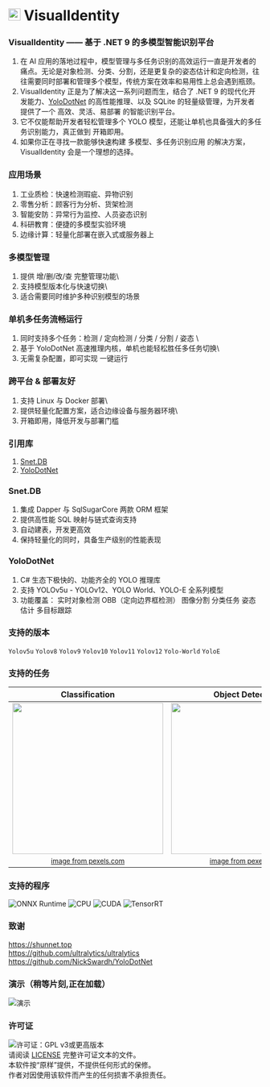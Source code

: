 # <img src="https://api.shunnet.top/pic/shun.png" height=24> VisualIdentity

### VisualIdentity —— 基于 .NET 9 的多模型智能识别平台
1. 在 AI 应用的落地过程中，模型管理与多任务识别的高效运行一直是开发者的痛点。无论是对象检测、分类、分割，还是更复杂的姿态估计和定向检测，往往需要同时部署和管理多个模型，传统方案在效率和易用性上总会遇到瓶颈。
2. VisualIdentity 正是为了解决这一系列问题而生，结合了 .NET 9 的现代化开发能力、[YoloDotNet](https://github.com/NickSwardh/YoloDotNet) 的高性能推理、以及 SQLite 的轻量级管理，为开发者提供了一个 高效、灵活、易部署 的智能识别平台。
3. 它不仅能帮助开发者轻松管理多个 YOLO 模型，还能让单机也具备强大的多任务识别能力，真正做到 开箱即用。
4. 如果你正在寻找一款能够快速构建 多模型、多任务识别应用 的解决方案，VisualIdentity 会是一个理想的选择。

### 应用场景
1. 工业质检：快速检测瑕疵、异物识别
2. 零售分析：顾客行为分析、货架检测
3. 智能安防：异常行为监控、人员姿态识别
4. 科研教育：便捷的多模型实验环境
5. 边缘计算：轻量化部署在嵌入式或服务器上

### 多模型管理
1. 提供 增/删/改/查 完整管理功能\
2. 支持模型版本化与快速切换\
3. 适合需要同时维护多种识别模型的场景

### 单机多任务流畅运行
1. 同时支持多个任务：检测 / 定向检测 / 分类 / 分割 / 姿态 \
2. 基于 YoloDotNet 高速推理内核，单机也能轻松胜任多任务切换\
3. 无需复杂配置，即可实现 一键运行

### 跨平台 & 部署友好
1. 支持 Linux 与 Docker 部署\
2. 提供轻量化配置方案，适合边缘设备与服务器环境\
3. 开箱即用，降低开发与部署门槛

### 引用库
1. [Snet.DB](https://www.nuget.org/packages/Snet.DB)
2. [YoloDotNet](https://github.com/NickSwardh/YoloDotNet)

### Snet.DB
1. 集成 Dapper 与 SqlSugarCore 两款 ORM 框架
2. 提供高性能 SQL 映射与链式查询支持
3. 自动建表，开发更高效
4. 保持轻量化的同时，具备生产级别的性能表现

### YoloDotNet
1. C# 生态下极快的、功能齐全的 YOLO 推理库
2. 支持 YOLOv5u - YOLOv12、YOLO World、YOLO-E 全系列模型
3. 功能覆盖： 实时对象检测 OBB（定向边界框检测） 图像分割 分类任务 姿态估计 多目标跟踪

### 支持的版本
```Yolov5u``` ```Yolov8``` ```Yolov9``` ```Yolov10``` ```Yolov11``` ```Yolov12``` ```Yolo-World``` ```YoloE```

### 支持的任务

| Classification | Object Detection | OBB Detection | Segmentation | Pose Estimation |
|:---:|:---:|:---:|:---:|:---:|
| <img src="https://user-images.githubusercontent.com/35733515/297393507-c8539bff-0a71-48be-b316-f2611c3836a3.jpg" width=300> | <img src="https://user-images.githubusercontent.com/35733515/273405301-626b3c97-fdc6-47b8-bfaf-c3a7701721da.jpg" width=300> | <img src="https://github.com/NickSwardh/YoloDotNet/assets/35733515/d15c5b3e-18c7-4c2c-9a8d-1d03fb98dd3c" width=300> | <img src="https://github.com/NickSwardh/YoloDotNet/assets/35733515/3ae97613-46f7-46de-8c5d-e9240f1078e6" width=300> | <img src="https://github.com/NickSwardh/YoloDotNet/assets/35733515/b7abeaed-5c00-4462-bd19-c2b77fe86260" width=300> |
| <sub>[image from pexels.com](https://www.pexels.com/photo/hummingbird-drinking-nectar-from-blooming-flower-in-garden-5344570/)</sub> | <sub>[image from pexels.com](https://www.pexels.com/photo/men-s-brown-coat-842912/)</sub> | <sub>[image from pexels.com](https://www.pexels.com/photo/bird-s-eye-view-of-watercrafts-docked-on-harbor-8117665/)</sub> | <sub>[image from pexels.com](https://www.pexels.com/photo/man-riding-a-black-touring-motorcycle-903972/)</sub> | <sub>[image from pexels.com](https://www.pexels.com/photo/woman-doing-ballet-pose-2345293/)</sub> |

### 支持的程序
![ONNX Runtime](https://img.shields.io/badge/Backend-ONNX_Runtime-1f65dc?style=flat&logo=onnx)
![CPU](https://img.shields.io/badge/CPU-Supported-lightgrey?style=flat&logo=intel)
![CUDA](https://img.shields.io/badge/GPU-CUDA-76B900?style=flat&logo=nvidia)
![TensorRT](https://img.shields.io/badge/Inference-TensorRT-00BFFF?style=flat&logo=nvidia)

### 致谢
https://shunnet.top \
https://github.com/ultralytics/ultralytics \
https://github.com/NickSwardh/YoloDotNet

### 演示（稍等片刻,正在加载）
![演示](demonstrate.gif)

### 许可证

![许可证：GPL v3或更高版本](https://img.shields.io/badge/License-GPL_v3_or_later-blue)  
请阅读 [LICENSE](LICENSE.txt) 完整许可证文本的文件。 \
本软件按“原样”提供，不提供任何形式的保修。 \
作者对因使用该软件而产生的任何损害不承担责任。